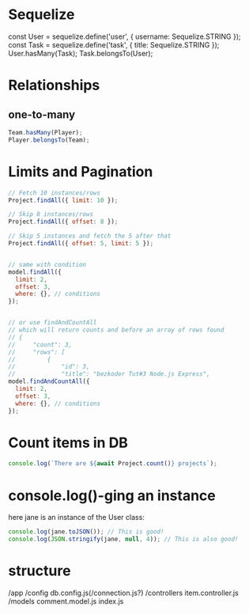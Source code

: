 # Sequelize





const User = sequelize.define('user', { username: Sequelize.STRING });
const Task = sequelize.define('task', { title: Sequelize.STRING });
User.hasMany(Task);
Task.belongsTo(User);






# Relationships
## one-to-many
```js
Team.hasMany(Player);
Player.belongsTo(Team);
```

# Limits and Pagination

```js
// Fetch 10 instances/rows
Project.findAll({ limit: 10 });

// Skip 8 instances/rows
Project.findAll({ offset: 8 });

// Skip 5 instances and fetch the 5 after that
Project.findAll({ offset: 5, limit: 5 });


// same with condition
model.findAll({
  limit: 2,
  offset: 3,
  where: {}, // conditions
});


// or use findAndCountAll
// which will return counts and before an array of rows found
// {
//     "count": 3,
//     "rows": [
//         {
//             "id": 3,
//             "title": "bezkoder Tut#3 Node.js Express",
model.findAndCountAll({
  limit: 2,
  offset: 3,
  where: {}, // conditions
});

```

# Count items in DB

```js
console.log(`There are ${await Project.count()} projects`);
```

# console.log()-ging an instance

here jane is an instance of the User class:
```js
console.log(jane.toJSON()); // This is good!
console.log(JSON.stringify(jane, null, 4)); // This is also good!
```

# structure

/app
    /config
    db.config.js(/connection.js?)
    /controllers
    item.controller.js
    /models
    comment.model.js
    index.js

